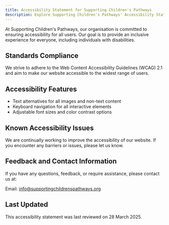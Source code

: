 ```yaml
---
title: Accessibility Statement for Supporting Children's Pathways
description: Explore Supporting Children's Pathways' Accessibility Statement, detailing our commitment to inclusivity and the measures we take to ensure our website is accessible for all users.
---
```


At Supporting Children's Pathways, our organisation is committed to ensuring accessibility for all users. Our goal is to provide an inclusive experience for everyone, including individuals with disabilities.

## Standards Compliance
We strive to adhere to the Web Content Accessibility Guidelines (WCAG) 2.1 and aim to make our website accessible to the widest range of users.

## Accessibility Features
- Text alternatives for all images and non-text content
- Keyboard navigation for all interactive elements
- Adjustable font sizes and color contrast options

## Known Accessibility Issues
We are continually working to improve the accessibility of our website. If you encounter any barriers or issues, please let us know.

## Feedback and Contact Information
If you have any questions, feedback, or require assistance, please contact us at:

Email: info@supportingchildrenspathways.org

## Last Updated
This accessibility statement was last reviewed on 28 March 2025.